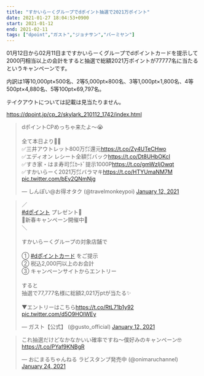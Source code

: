 ```yaml
---
title: "すかいらーくグループでdポイント抽選で2021万ポイント"
date: 2021-01-27 18:04:53+0900
start: 2021-01-12
end: 2021-02-11
tags: ["dpoint","ガスト","ジョナサン","バーミヤン"]
---
```

01月12日から02月11日まですかいらーくグループでdポイントカードを提示して2000円相当以上の会計をすると抽選で総額2021万ポイントが77777名に当たるというキャンペーンです。

内訳は1等10,000pt×500名、2等5,000pt×800名、3等1,000pt×1,800名、4等500pt×4,880名、5等100pt×69,797名。

テイクアウトについては記載は見当たりません。

https://dpoint.jp/cp_2/skylark_210112_1742/index.html

<blockquote class="twitter-tweet"><p lang="ja" dir="ltr">dポイントCPめっちゃ来たよ～😭<br><br>全て本日より💁‍♀️<br>✅三井アウトレット800万㌽還元<a href="https://t.co/Zy4UTeCHwo">https://t.co/Zy4UTeCHwo</a><br>✅エディオン レシート全額㌽バック<a href="https://t.co/Dt8UHbOKcI">https://t.co/Dt8UHbOKcI</a><br>✅すき家・はま寿司㌽ｶｰﾄﾞ提示1000P<a href="https://t.co/gmWzIjOwqt">https://t.co/gmWzIjOwqt</a><br>✅すかいらーく2021万㌽バラマキ<a href="https://t.co/HTYUmaNM7M">https://t.co/HTYUmaNM7M</a> <a href="https://t.co/bEy2QNmNjg">pic.twitter.com/bEy2QNmNjg</a></p>&mdash; しんぽい@お得オタク (@travelmonkeypoi) <a href="https://twitter.com/travelmonkeypoi/status/1348909022196363264?ref_src=twsrc%5Etfw">January 12, 2021</a></blockquote> <script async src="https://platform.twitter.com/widgets.js" charset="utf-8"></script>
<blockquote class="twitter-tweet"><p lang="ja" dir="ltr">／<br> <a href="https://twitter.com/hashtag/d%E3%83%9D%E3%82%A4%E3%83%B3%E3%83%88?src=hash&amp;ref_src=twsrc%5Etfw">#dポイント</a> プレゼント🎁<br>🌸新春キャンペーン開催中🌸<br>＼<br><br>すかいらーくグループの対象店舗で<br><br>① <a href="https://twitter.com/hashtag/d%E3%83%9D%E3%82%A4%E3%83%B3%E3%83%88%E3%82%AB%E3%83%BC%E3%83%89?src=hash&amp;ref_src=twsrc%5Etfw">#dポイントカード</a> をご提示<br>② 税込2,000円以上のお会計<br>③ キャンペーンサイトからエントリー<br><br>すると<br>抽選で77,777名様に総額2,021万ptが当たる✨<br><br>▼エントリーはこちら<a href="https://t.co/RtL71b1y92">https://t.co/RtL71b1y92</a> <a href="https://t.co/d5O9HOlWEy">pic.twitter.com/d5O9HOlWEy</a></p>&mdash; ガスト【公式】 (@gusto_official) <a href="https://twitter.com/gusto_official/status/1348877641596678146?ref_src=twsrc%5Etfw">January 12, 2021</a></blockquote> <script async src="https://platform.twitter.com/widgets.js" charset="utf-8"></script>
<blockquote class="twitter-tweet"><p lang="ja" dir="ltr">これ抽選だけどなかなかいい確率ですね〜僕好みのキャンペーン🤓 <a href="https://t.co/PYaf9KNBgR">https://t.co/PYaf9KNBgR</a></p>&mdash; おにまるちゃんねる ラビスタンプ発売中 (@onimaruchannel) <a href="https://twitter.com/onimaruchannel/status/1353351863320465413?ref_src=twsrc%5Etfw">January 24, 2021</a></blockquote> <script async src="https://platform.twitter.com/widgets.js" charset="utf-8"></script>
